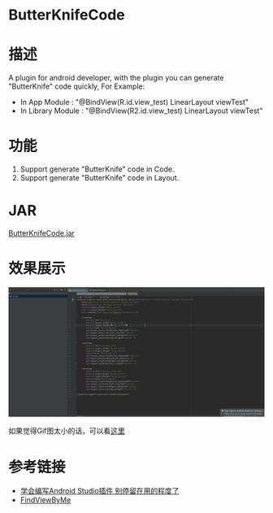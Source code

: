 # ButterKnifeCode

# 描述

A plugin for android developer, with the plugin you can generate "ButterKnife" code quickly, For Example:

- In App Module : "@BindView(R.id.view_test) LinearLayout viewTest"
- In Library Module : "@BindView(R2.id.view_test) LinearLayout viewTest"

# 功能

1. Support generate "ButterKnife" code in Code.
2. Support generate "ButterKnife" code in Layout.

# JAR

[ButterKnifeCode.jar](ButterKnifeCode.jar)

# 效果展示

![ButterKnifeCode.gif](ButterKnifeCode.gif)

如果觉得Gif图太小的话，可以看[这里](https://raw.githubusercontent.com/fengqingxiuyi/ButterKnifeCode/master/ButterKnifeCode.gif)

# 参考链接

- [学会编写Android Studio插件 别停留在用的程度了](http://blog.csdn.net/lmj623565791/article/details/51548272)
- [FindViewByMe](https://github.com/laobie/FindViewByMe)
